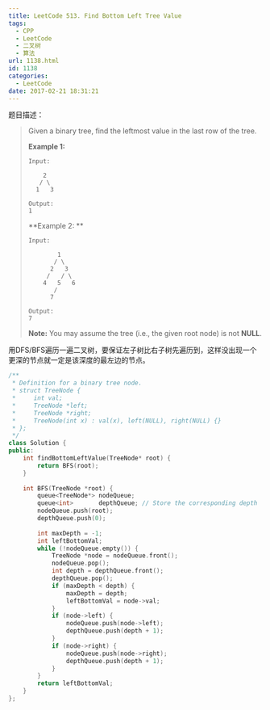 ```yaml
---
title: LeetCode 513. Find Bottom Left Tree Value
tags:
  - CPP
  - LeetCode
  - 二叉树
  - 算法
url: 1138.html
id: 1138
categories:
  - LeetCode
date: 2017-02-21 18:31:21
---
```

题目描述：

> Given a binary tree, find the leftmost value in the last row of the tree.
>
> **Example 1:**
>
> ```
> Input:
>
>     2
>    / \
>   1   3
>
> Output:
> 1
>
> ```
>
> **Example 2: **
>
> ```
> Input:
>
>         1
>        / \
>       2   3
>      /   / \
>     4   5   6
>        /
>       7
>
> Output:
> 7
>
> ```
>
> **Note:** You may assume the tree (i.e., the given root node) is not **NULL**.

用DFS/BFS遍历一遍二叉树，要保证左子树比右子树先遍历到，这样没出现一个更深的节点就一定是该深度的最左边的节点。

```cpp
/**
 * Definition for a binary tree node.
 * struct TreeNode {
 *     int val;
 *     TreeNode *left;
 *     TreeNode *right;
 *     TreeNode(int x) : val(x), left(NULL), right(NULL) {}
 * };
 */
class Solution {
public:
    int findBottomLeftValue(TreeNode* root) {
        return BFS(root);
    }
    
    int BFS(TreeNode *root) {
        queue<TreeNode*> nodeQueue;
        queue<int>       depthQueue; // Store the corresponding depth
        nodeQueue.push(root);
        depthQueue.push(0);
        
        int maxDepth = -1;
        int leftBottomVal;
        while (!nodeQueue.empty()) {
            TreeNode *node = nodeQueue.front();
            nodeQueue.pop();
            int depth = depthQueue.front();
            depthQueue.pop();
            if (maxDepth < depth) {
                maxDepth = depth;
                leftBottomVal = node->val;
            }
            if (node->left) {
                nodeQueue.push(node->left);
                depthQueue.push(depth + 1);
            }
            if (node->right) {
                nodeQueue.push(node->right);
                depthQueue.push(depth + 1);
            }
        }
        return leftBottomVal;
    }
};
```

